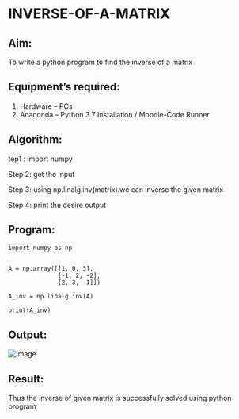 # INVERSE-OF-A-MATRIX
## Aim:
To write a python program to find the inverse of a matrix
## Equipment’s required:
1. 	Hardware – PCs
2. 	Anaconda – Python 3.7 Installation / Moodle-Code Runner
## Algorithm:
tep1 : import numpy




Step 2: get the input



Step 3: using np.linalg.inv(matrix).we can inverse the given matrix


Step 4: print the desire output


## Program:
```
import numpy as np


A = np.array([[1, 0, 3],
              [-1, 2, -2],
              [2, 3, -1]])

A_inv = np.linalg.inv(A)

print(A_inv)

```
## Output:
![image](https://github.com/user-attachments/assets/cf63f19f-1591-4406-be25-8e6af598932b)

## Result:
Thus the inverse of given matrix is successfully solved using python program

